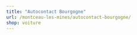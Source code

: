 ```yaml
---
title: "Autocontact Bourgogne"
url: /montceau-les-mines/autocontact-bourgogne/
shop: voiture
---
```

